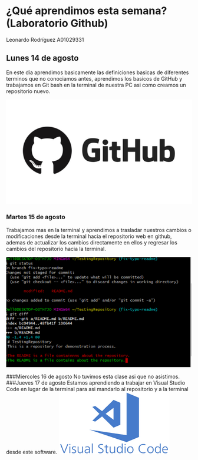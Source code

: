 # ¿Qué aprendimos esta semana? (Laboratorio Github)
Leonardo Rodríguez
A01029331

## Lunes 14 de agosto
En este día aprendimos basicamente las definiciones basicas de diferentes terminos que no conociamos antes, aprendimos los basicos de GitHub y trabajamos en Git bash en la terminal de nuestra PC asi como creamos un repositorio nuevo. 

![Github logo](/Imagenes/GitHub-logo-2-imagen.jpg)

### Martes 15 de agosto
Trabajamos mas en la terminal y aprendimos a trasladar nuestros cambios o modificaciones desde la terminal hacia el repositorio web en github, ademas de actualizar los cambios directamente en ellos y regresar los cambios del repositorio hacia la terminal.

![alt text](/Imagenes/git%20push.png)

###Miercoles 16 de agosto
No tuvimos esta clase asi que no asistimos.
###Jueves 17 de agosto
Estamos aprendiendo a trabajar en Visual Studio Code en lugar de la terminal para asi mandarlo al repositorio y a la terminal desde este software.
![alt text](/Imagenes/visualstudioimg.png)




